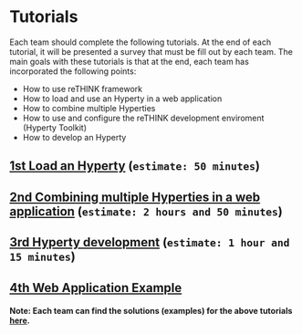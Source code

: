 # Tutorials

Each team should complete the following tutorials. At the end of each tutorial, it will be presented a survey that must be fill out 
by each team. The main goals with these tutorials is that at the end, each team has incorporated the following points:

 * How to use reTHINK framework
 * How to load and use an Hyperty in a web application
 * How to combine multiple Hyperties
 * How to use and configure the reTHINK development enviroment (Hyperty Toolkit)
 * How to develop an Hyperty

## [1st Load an Hyperty](./1st_Tutorial.md) (`estimate: 50 minutes`)

## [2nd Combining multiple Hyperties in a web application](./2nd_Tutorial.md) (`estimate: 2 hours and 50 minutes`)

## [3rd Hyperty development](./3rd_Tutorial.md) (`estimate: 1 hour and 15 minutes`)

## [4th Web Application Example](./4th_Tutorial.md) 


#### Note: Each team can find the solutions (examples) for the above tutorials [here](https://github.com/BernardoMG/reTHINK-Beta-Tester-Event-v2.0/tree/master/examples).
